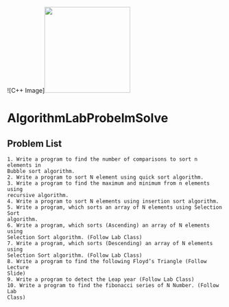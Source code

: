 ![C++ Image]<img src="https://upload.wikimedia.org/wikipedia/commons/thumb/1/18/ISO_C%2B%2B_Logo.svg/1067px-ISO_C%2B%2B_Logo.svg.png" width="200">
# AlgorithmLabProbelmSolve
## Problem List
```
1. Write a program to find the number of comparisons to sort n elements in
Bubble sort algorithm.
2. Write a program to sort N element using quick sort algorithm.
3. Write a program to find the maximum and minimum from n elements using
recursive algorithm.
4. Write a program to sort N elements using insertion sort algorithm.
5. Write a program, which sorts an array of N elements using Selection Sort
algorithm.
6. Write a program, which sorts (Ascending) an array of N elements using
Selection Sort algorithm. (Follow Lab Class)
7. Write a program, which sorts (Descending) an array of N elements using
Selection Sort algorithm. (Follow Lab Class)
8. Write a program to find the following Floyd’s Triangle (Follow Lecture
Slide)
9. Write a program to detect the Leap year (Follow Lab Class)
10. Write a program to find the fibonacci series of N Number. (Follow Lab
Class)

```